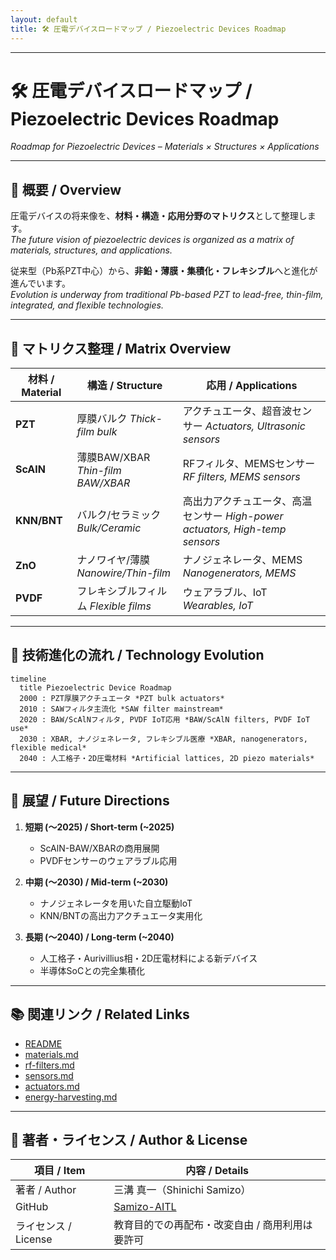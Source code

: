 ```yaml
---
layout: default
title: 🛠 圧電デバイスロードマップ / Piezoelectric Devices Roadmap
---
```


---

# 🛠 圧電デバイスロードマップ / Piezoelectric Devices Roadmap  
*Roadmap for Piezoelectric Devices – Materials × Structures × Applications*

---

## 📖 概要 / Overview

圧電デバイスの将来像を、**材料・構造・応用分野のマトリクス**として整理します。  
*The future vision of piezoelectric devices is organized as a matrix of materials, structures, and applications.*  

従来型（Pb系PZT中心）から、**非鉛・薄膜・集積化・フレキシブル**へと進化が進んでいます。  
*Evolution is underway from traditional Pb-based PZT to lead-free, thin-film, integrated, and flexible technologies.*  

---

## 🔬 マトリクス整理 / Matrix Overview

| 材料 / Material | 構造 / Structure | 応用 / Applications |
|----------------|----------------|----------------------|
| **PZT** | 厚膜バルク *Thick-film bulk* | アクチュエータ、超音波センサー *Actuators, Ultrasonic sensors* |
| **ScAlN** | 薄膜BAW/XBAR *Thin-film BAW/XBAR* | RFフィルタ、MEMSセンサー *RF filters, MEMS sensors* |
| **KNN/BNT** | バルク/セラミック *Bulk/Ceramic* | 高出力アクチュエータ、高温センサー *High-power actuators, High-temp sensors* |
| **ZnO** | ナノワイヤ/薄膜 *Nanowire/Thin-film* | ナノジェネレータ、MEMS *Nanogenerators, MEMS* |
| **PVDF** | フレキシブルフィルム *Flexible films* | ウェアラブル、IoT *Wearables, IoT* |

---

## 📐 技術進化の流れ / Technology Evolution

```mermaid
timeline
  title Piezoelectric Device Roadmap
  2000 : PZT厚膜アクチュエータ *PZT bulk actuators*
  2010 : SAWフィルタ主流化 *SAW filter mainstream*
  2020 : BAW/ScAlNフィルタ, PVDF IoT応用 *BAW/ScAlN filters, PVDF IoT use*
  2030 : XBAR, ナノジェネレータ, フレキシブル医療 *XBAR, nanogenerators, flexible medical*
  2040 : 人工格子・2D圧電材料 *Artificial lattices, 2D piezo materials*
```

---

## 🔮 展望 / Future Directions

1. **短期 (〜2025) / Short-term (~2025)**  
   - ScAlN-BAW/XBARの商用展開  
   - PVDFセンサーのウェアラブル応用  

2. **中期 (〜2030) / Mid-term (~2030)**  
   - ナノジェネレータを用いた自立駆動IoT  
   - KNN/BNTの高出力アクチュエータ実用化  

3. **長期 (〜2040) / Long-term (~2040)**  
   - 人工格子・Aurivillius相・2D圧電材料による新デバイス  
   - 半導体SoCとの完全集積化  

---

## 📚 関連リンク / Related Links

- [README](./README.md)  
- [materials.md](./materials.md)  
- [rf-filters.md](./rf-filters.md)  
- [sensors.md](./sensors.md)  
- [actuators.md](./actuators.md)  
- [energy-harvesting.md](./energy-harvesting.md)  

---

## 👤 著者・ライセンス / Author & License

| 項目 / Item | 内容 / Details |
|-------------|----------------|
| 著者 / Author | 三溝 真一（Shinichi Samizo） |
| GitHub | [Samizo-AITL](https://github.com/Samizo-AITL) |
| ライセンス / License | 教育目的での再配布・改変自由 / 商用利用は要許可 |

